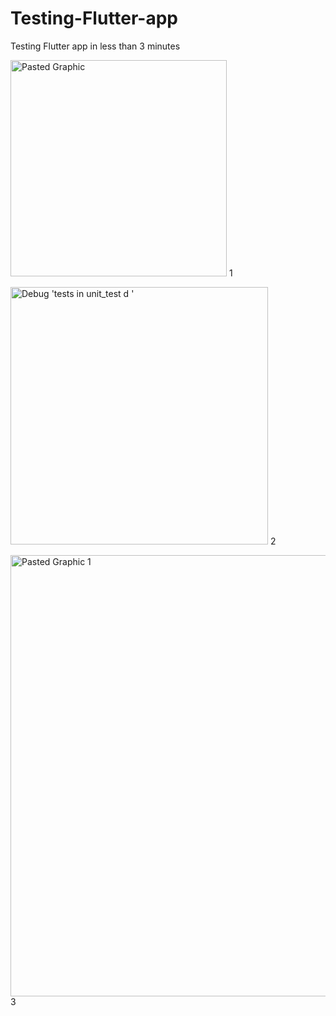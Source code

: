 # Testing-Flutter-app
Testing Flutter app in less than 3 minutes

<img width="346" alt="Pasted Graphic" src="https://github.com/johnhcolani/Testing-Flutter-app-/assets/91166301/cd7541d8-9692-40d7-bd7a-5d22b1ee786a"> 1 

<img width="412" alt="Debug 'tests in unit_test d '" src="https://github.com/johnhcolani/Testing-Flutter-app-/assets/91166301/28d5f485-4bdf-4da2-9f8e-272ba0095357"> 2

<img width="706" alt="Pasted Graphic 1" src="https://github.com/johnhcolani/Testing-Flutter-app-/assets/91166301/223c23e0-0527-4a25-b19b-e59a221f05ca"> 3



